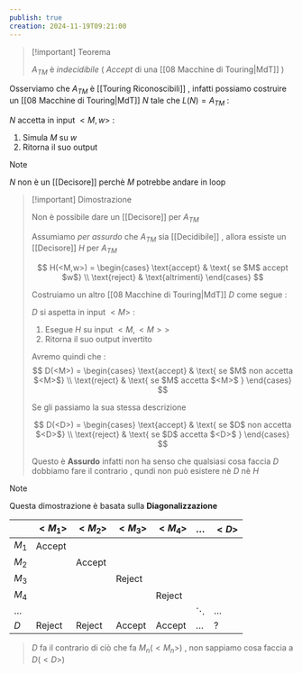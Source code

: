 ```yaml
---
publish: true
creation: 2024-11-19T09:21:00
---
```

>[!important] Teorema
>
>$A_{TM}$ è *indecidibile* ( *Accept* di una [[08 Macchine di Touring|MdT]] ) 

Osserviamo che $A_{TM}$ è [[Touring Riconoscibili]] , infatti possiamo costruire  un [[08 Macchine di Touring|MdT]] $N$ tale che $L(N)=A_{TM}$ :

$N$ accetta in input $<M,w>$ :
1. Simula $M$ su $w$
2. Ritorna il suo output

>[!note] 
>$N$ non è un [[Decisore]] perchè $M$ potrebbe andare in loop

>[!important] Dimostrazione
>
>Non è possibile dare un [[Decisore]] per $A_{TM}$
>
>Assumiamo *per assurdo* che $A_{TM}$ sia [[Decidibile]] , allora essiste un [[Decisore]] $H$ per $A_{TM}$ 
>
>$$
>H(<M,w>) = \begin{cases} \text{accept} & \text{ se $M$ accept $w$} \\ \text{reject} & \text{altrimenti} \end{cases}
>$$
>
>Costruiamo un altro [[08 Macchine di Touring|MdT]] $D$ come segue : 
>
>$D$ si aspetta in input $<M>$ :
>1. Esegue $H$ su input $<M,<M>>$
>2. Ritorna il suo output invertito
>
>Avremo quindi che : 
>$$
>D(<M>) = \begin{cases} \text{accept} & \text{ se $M$ non accetta $<M>$} \\ \text{reject} & \text{ se $M$ accetta $<M>$ } \end{cases} 
>$$
>
>Se gli passiamo la sua stessa descrizione 
>
>$$
>D(<D>) = \begin{cases} \text{accept} & \text{ se $D$ non accetta $<D>$} \\ \text{reject} & \text{ se $D$ accetta $<D>$ } \end{cases} 
>$$
>
>Questo è **Assurdo** infatti non ha senso che qualsiasi cosa faccia $D$ dobbiamo fare il contrario , qundi non può esistere nè $D$ nè $H$

>[!note] 
>
>Questa dimostrazione è basata sulla **Diagonalizzazione** 
>
>
|         | $<M_1>$ | $<M_2>$ | $<M_3>$ | $<M_4>$ | $\dots$  | $<D>$   |
| ------- | ------- | ------- | ------- | ------- | -------- | ------- |
| $M_1$   | Accept  |         |         |         |          |         |
| $M_2$   |         | Accept  |         |         |          |         |
| $M_3$   |         |         | Reject  |         |          |         |
| $M_4$   |         |         |         | Reject  |          |         |
| $\dots$ |         |         |         |         | $\ddots$ | $\dots$ |
| $D$     | Reject  | Reject  | Accept  | Accept  | $\dots$  | $?$     |
>
>$D$ fa il contrario di ciò che fa $M_n(<M_n>)$ , non sappiamo cosa faccia a $D(<D>)$






